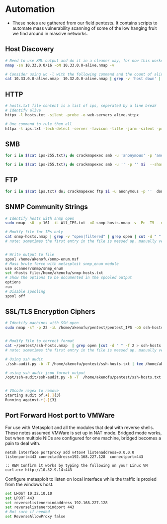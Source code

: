 # Automation
- These notes are gathered from our field pentests. It contains scripts to automate mass vulnerability scanning of some of the low hanging fruit we find around in massive networks.

## Host Discovery
```bash
# Need to use XML output and do it in a cleaner way, for now this works
nmap -sn 10.33.0.0/16 -oN 10.33.0.0-alive.nmap -v

# Consider using wc -l with the following command and the count of alive hosts from nmap to ensure you got all the hosts. Sometimes, nmap's output is inconsistent in terms of formatting
cat 10.33.0.0-alive.nmap  10.32.0.0-alive.nmap | grep -v 'host down' | grep -v 'Nmap done' | grep -v 'Host is up' | grep -Eo '[0-9]{1,3}\.[0-9]{1,3}\.[0-9]{1,3}\.[0-9]{1,3}' | sort -u 
```


## HTTP
```bash
# hosts.txt file content is a list of ips, seperated by a line break
# Identify alive
httpx -l hosts.txt -silent -probe -o web-servers_alive.httpx 

# One command to rule them all
httpx -l ips.txt -tech-detect -server -favicon -title -jarm -silent -probe -ports http:80,8080,443 https://80,8080,443 -o ips-80_443_8080.httpx 
```


## SMB
```bash
for i in $(cat ips-255.txt); do crackmapexec smb -u 'anonymous' -p 'anonymous' $i ;done | tee ips-SMB_ANON_LOGIN.cme

for i in $(cat ips-255.txt); do crackmapexec smb -u '' -p '' $i  --shares ;done | tee ips-SMB_NULL_AUTH.cme
```

## FTP
```bash
for i in $(cat ips.txt) do; crackmapexec ftp $i -u anonymous -p ''  done | tee ftp.cme
```

## SNMP Community Strings
```bash
# Identify hosts with snmp open
sudo nmap -sU -p 161 -iL All_IPS.txt -oG snmp-hosts.nmap -v -Pn -T5 --min-rate 10000 --open

# Modify file for IPs only
cat snmp-hosts.nmap | grep -v "open|filtered" | grep open | cut -d " " -f 2 > snmp-hosts.txt
# note: sometimes the first entry in the file is messed up. manually verify before further continuing


# Write output to file
spool /home/akenofu/snmp-enum.msf
# Mass brute force with metasploit snmp_enum module 
use scanner/snmp/snmp_enum
set rhosts file:/home/akenofu/snmp-hosts.txt
# Show the options to be documented in the spooled output
options
run
# Disable spooling
spool off
```


## SSL/TLS Encryption Ciphers
```bash
# Identify machines with SSH open
sudo nmap -sT -p 22 -iL /home/akenofu/pentest/pentest_IPS -oG ssh-hosts.nmap -v -Pn -T5 --min-rate 10000 --openmv 


# Modify file to correct format
cat ~/pentest/ssh-hosts.nmap  | grep open |cut -d " " -f 2 > ssh-hosts.txt
# note: sometimes the first entry in the file is messed up. manually verify before further continuing

# Using ssh audit
./ssh-audit.py -b -T /home/akenofu/pentest/ssh-hosts.txt | tee /home/akenofu/pentest/port-22.ssh-audit

# using ssh audit json format output
/opt/ssh-audit/ssh-audit.py -b -T  /home/akenofu/pentest/ssh-hosts.txt -jj | tee  /home/akenofu/pentest/port-22.ssh-audit_json


# VScode regex to remove
Starting audit of.+[.]{3}
Running against.+[.]{3}
```

## Port Forward Host port to VMWare
For use with Metasploit and all the modules that deal with reverse shells. These notes assumed VMWare is set up in NAT mode. Bridged mode works, but when multiple NICs are configured for one machine, bridged becomes a pain to deal with.

```batch
netsh interface portproxy add v4tov4 listenaddress=0.0.0.0 listenport=443 connectaddress=192.168.227.128  connectport=443

:: REM Confirm it works by typing the following on your Linux VM 
curl.exe http://10.32.9.14:443
```

Configure metasploit to listen on local interface while the traffic is proxied from the windows host.

```bash
set LHOST 10.32.10.10
set LPORT 443
set reverselistenerbindaddress 192.168.227.128
set reverselistenerbindport 443
# Not sure if needed
set ReverseAllowProxy false
```